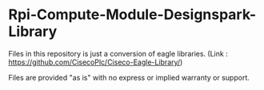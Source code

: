 Rpi-Compute-Module-Designspark-Library
======================================

Files in this repository is just a conversion of eagle libraries. (Link : https://github.com/CisecoPlc/Ciseco-Eagle-Library/)


Files are provided "as is" with no express or implied warranty or support.
